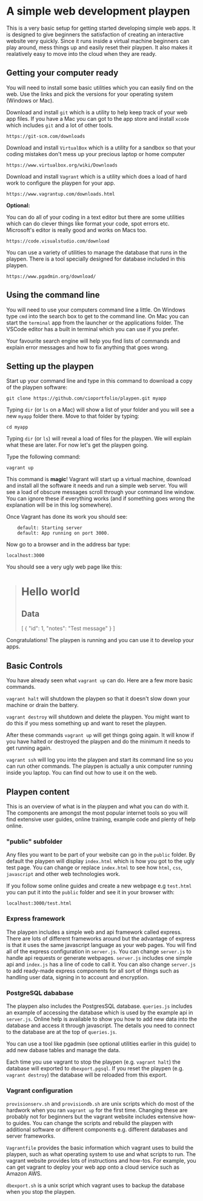 # A simple web development playpen
This is a very basic setup for getting started developing simple web apps. It is designed to give beginners the satisfaction of creating an interactive website very quickly. Since it runs inside a virtual machine beginners can play around, mess things up and easily reset their playpen. It also makes it realatively easy to move into the cloud when they are ready.

## Getting your computer ready
You will need to install some basic utilities which you can easily find on the web. Use the links and pick the versions for your operating system (Windows or Mac).

Download and install `git` which is a utility to help keep track of your web app files. If you have a Mac you can got to the app store and install `xcode` which includes `git` and a lot of other tools.

```
https://git-scm.com/downloads
```

Download and install `VirtualBox` which is a utility for a sandbox so that your coding mistakes don't mess up your precious laptop or home computer

```
https://www.virtualbox.org/wiki/Downloads
```

Download and install `Vagrant` which is a utility which does a load of hard work to configure the playpen for your app.

```
https://www.vagrantup.com/downloads.html
```

**Optional:**

You can do all of your coding in a text editor but there are some utilities which can do clever things like format your code, spot errors etc. Microsoft's editor is really good and works on Macs too.

```
https://code.visualstudio.com/download
```

You can use a variety of utilities to manage the database that runs in the playpen. There is a tool specially designed for database included in this playpen.

```
https://www.pgadmin.org/download/
```


## Using the command line
You will need to use your computers command line a little. On Windows type `cmd` into the search box to get to the command line. On Mac you can start the `terminal` app from the launcher or the applications folder. The VSCode editor has a built in terminal which you can use if you prefer.

Your favourite search engine will help you find lists of commands and explain error messages and how to fix anything that goes wrong.

## Setting up the playpen

Start up your command line and type in this command to download a copy of the playpen software:

```
git clone https://github.com/cioportfolio/playpen.git myapp
```

Typing `dir` (or `ls` on a Mac) will show a list of your folder and you will see a new `myapp` folder there. Move to that folder by typing:

```
cd myapp
```

Typing `dir` (or `ls`) will reveal a load of files for the playpen. We will explain what these are later. For now let's get the playpen going.

Type the following command:

```
vagrant up
```

This command is **magic**! Vagrant will start up a virtual machine, download and install all the software it needs and run a simple web server. You will see a load of obscure messages scroll through your command line window. You can ignore these if everything works (and if something goes wrong the explanation will be in this log somewhere).

Once Vagrant has done its work you should see:

```
    default: Starting server
    default: App running on port 3000.
```

Now go to a browser and in the address bar type:

```
localhost:3000
```

You should see a very ugly web page like this:

>
> # Hello world
> ## Data
>[ { "id": 1, "notes": "Test message" } ]

Congratulations! The playpen is running and you can use it to develop your apps.

## Basic Controls

You have already seen what `vagrant up` can do. Here are a few more basic commands.

`vagrant halt` will shutdown the playpen so that it doesn't slow down your machine or drain the battery.

`vagrant destroy` will shutdown and delete the playpen. You might want to do this if you mess something up and want to reset the playpen.

After these commands `vagrant up` will get things going again. It will know if you have halted or destroyed the playpen and do the minimum it needs to get running again.

`vagrant ssh` will log you into the playpen and start its command line so you can run other commands. The playpen is actually a unix computer running inside you laptop. You can find out how to use it on the web.

## Playpen content

This is an overview of what is in the playpen and what you can do with it. The components are amongst the most popular internet tools so you will find extensive user guides, online training, example code and plenty of help online.

### "public" subfolder

Any files you want to be part of your website can go in the `public` folder. By default the playpen will display `index.html` which is how you got to the ugly test page. You can change or replace `index.html` to see how `html`, `css`, `javascript` and other web technologies work.

If you follow some online guides and create a new webpage e.g `test.html` you can put it into the `public` folder and see it in your browser with:

```
localhost:3000/test.html
```

### Express framework

The playpen includes a simple web and api framework called express. There are lots of different frameworks around but the advantage of express is that it uses the same javascript language as your web pages. You will find all of the express configuration in `server.js`. You can change `server.js` to handle api requests or generate webpages. `server.js` includes one simple api and `index.js` has a line of code to call it. You can also change `server.js` to add ready-made express components for all sort of things such as handling user data, signing in to account and encryption.

### PostgreSQL dababase

The playpen also includes the PostgresSQL database. `queries.js` includes an example of accessing the database which is used by the example api in `server.js`. Online help is available to show you how to add new data into the database and access it through javascript. The details you need to connect to the database are at the top of `queries.js`.

You can use a tool like pgadmin (see optional utilities earlier in this guide) to add new dabase tables and manage the data.

Each time you use vagrant to stop the playpen (e.g. `vagrant halt`) the database will exported to `dbexport.pgsql`. If you reset the playpen (e.g. `vagrant destroy`) the database will be reloaded from this export.

### Vagrant configuration

`provisionserv.sh` and `provisiondb.sh` are unix scripts which do most of the hardwork when you ran `vagrant up` for the first time. Changing these are probably not for beginners but the vagrant website includes extensive how-to guides. You can change the scripts and rebuild the playpen with additional software or different components e.g. different databases and server frameworks.

`Vagrantfile` provides the basic information which vagrant uses to build the playpen, such as what operating system to use and what scripts to run. The vagrant website provides lots of instructions and how-tos. For example, you can get vagrant to deploy your web app onto a cloud service such as Amazon AWS.

`dbexport.sh` is a unix script which vagrant uses to backup the database when you stop the playpen.